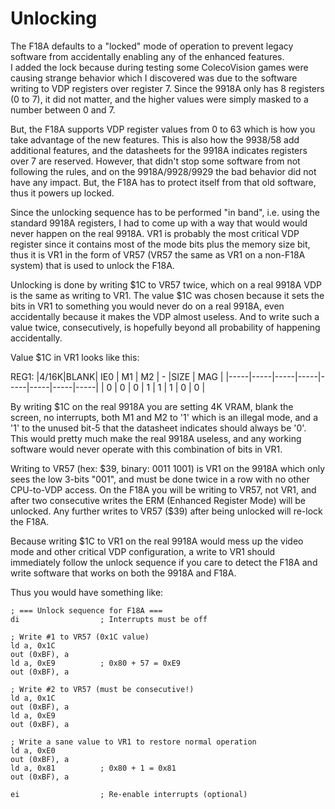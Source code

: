 # Unlocking

The F18A defaults to a "locked" mode of operation to prevent legacy software from accidentally enabling any of the enhanced features.  
I added the lock because during testing some ColecoVision games were causing strange behavior which I discovered was due to the software writing to VDP registers over register 7. Since the 9918A only has 8 registers (0 to 7), it did not matter, and the higher values  were simply masked to a number between 0 and 7.

But, the F18A supports VDP register values from 0 to 63 which is how you take advantage of the new features. This is also how the 9938/58 add additional features, and the datasheets for the 9918A indicates registers over 7 are reserved. However, that didn't stop some software from not following the rules, and on the 9918A/9928/9929 the bad behavior did not have any impact. But, the F18A has  to protect itself from that old software, thus it powers up locked.

Since the unlocking sequence has to be performed "in band", i.e. using the standard 9918A registers, I had to come up with a way that  would would never happen on the real 9918A. VR1 is probably the most critical VDP register since it contains most of the mode bits plus the memory size bit, thus it is VR1 in the form of VR57 (VR57 the same as VR1 on a non-F18A system) that is used to unlock the F18A.

Unlocking is done by writing $1C to VR57 twice, which on a real 9918A VDP is the same as writing to VR1. The value $1C was chosen because it sets the bits in VR1 to something you would never do on a real 9918A, even accidentally because it makes the VDP almost  useless. And to write such a value twice, consecutively, is hopefully beyond all probability of happening accidentally.

Value $1C in VR1 looks like this:

REG1:
|4/16K|BLANK| IE0 | M1  | M2  |  -  |SIZE | MAG |
|-----|-----|-----|-----|-----|-----|-----|-----|
|  0  |  0  |  0  |  1  |  1  |  1  |  0  |  0  |


By writing $1C on the real 9918A you are setting 4K VRAM, blank the screen, no interrupts, both M1 and M2 to '1' which is an illegal mode, and a '1' to the unused bit-5 that the datasheet indicates should always be '0'. This would pretty much make the real 9918A  useless, and any working software would never operate with this combination of bits in VR1.

Writing to VR57 (hex: $39, binary: 0011 1001) is VR1 on the 9918A which only sees the low 3-bits "001", and must be done twice in a row with no other CPU-to-VDP access. On the F18A you will be writing to VR57, not VR1, and after two consecutive writes the ERM (Enhanced  Register Mode) will be unlocked. Any further writes to VR57 ($39) after being unlocked will re-lock the F18A.

Because writing $1C to VR1 on the real 9918A would mess up the video mode and other critical VDP configuration, a write to VR1 should immediately follow the unlock sequence if you care to detect the F18A and write software that works on both the 9918A and  F18A.

Thus you would have something like:

```z80
; === Unlock sequence for F18A ===
di                  ; Interrupts must be off

; Write #1 to VR57 (0x1C value)
ld a, 0x1C
out (0xBF), a
ld a, 0xE9          ; 0x80 + 57 = 0xE9
out (0xBF), a

; Write #2 to VR57 (must be consecutive!)
ld a, 0x1C
out (0xBF), a
ld a, 0xE9
out (0xBF), a

; Write a sane value to VR1 to restore normal operation
ld a, 0xE0
out (0xBF), a
ld a, 0x81          ; 0x80 + 1 = 0x81
out (0xBF), a

ei                  ; Re-enable interrupts (optional)
```

